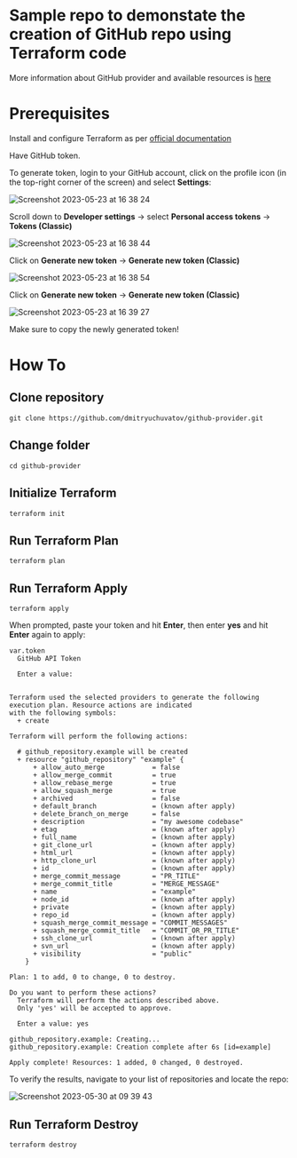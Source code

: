 # Sample repo to demonstate the creation of GitHub repo using Terraform code

More information about GitHub provider and available resources is [here](https://registry.terraform.io/providers/integrations/github/latest/docs)


# Prerequisites

Install and configure Terraform as per [official documentation](https://developer.hashicorp.com/terraform/tutorials/aws-get-started/install-cli)

Have GitHub token.

To generate token, login to your GitHub account, click on the profile icon (in the top-right corner of the screen) and select **Settings**:

![Screenshot 2023-05-23 at 16 38 24](https://github.com/dmitryuchuvatov/github-provider/assets/119931089/e457f7db-97d0-4bf8-87b7-86696a1aa451)

Scroll down to **Developer settings** -> select **Personal access tokens** -> **Tokens (Classic)**

![Screenshot 2023-05-23 at 16 38 44](https://github.com/dmitryuchuvatov/github-provider/assets/119931089/f556064e-7a38-405c-a174-d11e50543233)

Click on **Generate new token** -> **Generate new token (Classic)**

![Screenshot 2023-05-23 at 16 38 54](https://github.com/dmitryuchuvatov/github-provider/assets/119931089/512f3ada-b6cc-4551-be79-fccae3d7c74f)

Click on **Generate new token** -> **Generate new token (Classic)**

![Screenshot 2023-05-23 at 16 39 27](https://github.com/dmitryuchuvatov/github-provider/assets/119931089/44775734-8ba5-4de5-b099-00298b029b0b)

Make sure to copy the newly generated token!

# How To

## Clone repository

```
git clone https://github.com/dmitryuchuvatov/github-provider.git
```

## Change folder

```
cd github-provider
```

## Initialize Terraform

```
terraform init
```

## Run Terraform Plan

```
terraform plan
```

## Run Terraform Apply

```
terraform apply
```
When prompted, paste your token and hit **Enter**, then enter **yes** and hit **Enter** again to apply:

```
var.token
  GitHub API Token

  Enter a value: 


Terraform used the selected providers to generate the following execution plan. Resource actions are indicated
with the following symbols:
  + create

Terraform will perform the following actions:

  # github_repository.example will be created
  + resource "github_repository" "example" {
      + allow_auto_merge            = false
      + allow_merge_commit          = true
      + allow_rebase_merge          = true
      + allow_squash_merge          = true
      + archived                    = false
      + default_branch              = (known after apply)
      + delete_branch_on_merge      = false
      + description                 = "my awesome codebase"
      + etag                        = (known after apply)
      + full_name                   = (known after apply)
      + git_clone_url               = (known after apply)
      + html_url                    = (known after apply)
      + http_clone_url              = (known after apply)
      + id                          = (known after apply)
      + merge_commit_message        = "PR_TITLE"
      + merge_commit_title          = "MERGE_MESSAGE"
      + name                        = "example"
      + node_id                     = (known after apply)
      + private                     = (known after apply)
      + repo_id                     = (known after apply)
      + squash_merge_commit_message = "COMMIT_MESSAGES"
      + squash_merge_commit_title   = "COMMIT_OR_PR_TITLE"
      + ssh_clone_url               = (known after apply)
      + svn_url                     = (known after apply)
      + visibility                  = "public"
    }

Plan: 1 to add, 0 to change, 0 to destroy.

Do you want to perform these actions?
  Terraform will perform the actions described above.
  Only 'yes' will be accepted to approve.

  Enter a value: yes

github_repository.example: Creating...
github_repository.example: Creation complete after 6s [id=example]

Apply complete! Resources: 1 added, 0 changed, 0 destroyed.
```

To verify the results, navigate to your list of repositories and locate the repo: 

![Screenshot 2023-05-30 at 09 39 43](https://github.com/dmitryuchuvatov/github-provider/assets/119931089/c086a23a-c91e-48f5-802b-8612ee387101)

## Run Terraform Destroy

```
terraform destroy
```

